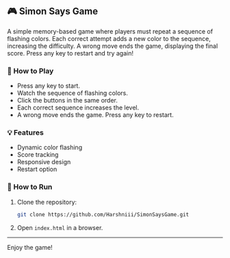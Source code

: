 ## 🎮 Simon Says Game 

A simple memory-based game where players must repeat a sequence of flashing colors. Each correct attempt adds a new color to the sequence, increasing the difficulty. A wrong move ends the game, displaying the final score. Press any key to restart and try again! 

### 🎯 How to Play 
- Press any key to start. 
- Watch the sequence of flashing colors. 
- Click the buttons in the same order. 
- Each correct sequence increases the level. 
- A wrong move ends the game. Press any key to restart.   

### 💡 Features
- Dynamic color flashing  
- Score tracking  
- Responsive design   
- Restart option   

### 📂 How to Run
1. Clone the repository:  
   ```sh
   git clone https://github.com/Harshniii/SimonSaysGame.git
   ```  
2. Open `index.html` in a browser.  

---

Enjoy the game! 

